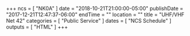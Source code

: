 +++
ncs = [ "NK0A" ]
date = "2018-10-21T21:00:00-05:00"
publishDate = "2017-12-21T12:47:37-06:00"
endTime = ""
location = ""
title = "UHF/VHF Net 42"
categories = [ "Public Service" ]
dates = [ "NCS Schedule" ]
outputs = [ "HTML" ]
+++
